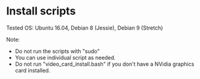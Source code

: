 # Install scripts

Tested OS: Ubuntu 16.04, Debian 8 (Jessie), Debian 9 (Stretch)

Note:

* Do not run the scripts with "sudo"
* You can use individual script as needed.
* Do not run "video_card_install.bash" if you don't have a NVidia graphics card installed. 
